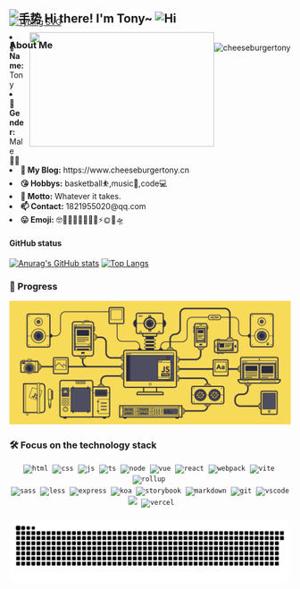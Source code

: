 <!--
## <img src="https://media.giphy.com/media/hvRJCLFzcasrR4ia7z/giphy.gif" width="25" alt="手势"> Hi I'm Tony~ 

[![Typing SVG](https://readme-typing-svg.demolab.com?font=Itim&size=26&pause=1000&repeat=false&vCenter=true&width=435&lines=A+front-end+developer)](https://git.io/typing-svg)
-->

<h2 style="margin-bottom: -30px;">
  <img src="https://media.giphy.com/media/hvRJCLFzcasrR4ia7z/giphy.gif" width="25" alt="手势">
  Hi there! I'm Tony~ 
  <img src="https://emojis.slackmojis.com/emojis/images/1588866973/8934/hellokittydance.gif?1588866973" alt="Hi" width="30" />
</h2>
<a href="https://github.com/cheeseburgertony">
  <div align="right" >
    <img align="right" src="https://count.getloli.com/get/@:cheeseburgertony?theme=3d-num" alt="cheeseburgertony" style="margin-top: 60px;"/>
  </div>
</a>

[![Typing SVG](https://readme-typing-svg.demolab.com?font=Itim&size=26&pause=1000&repeat=false&vCenter=true&width=435&lines=A+front-end+developer)](https://git.io/typing-svg)
<!-- https://readme-typing-svg.demolab.com/demo/ -->
### About Me


<div align="center" style="margin-top: -50px;">
  <a href="https://www.cheeseburgertony.cn/" align="right" >
    <!--
    <img src="https://media.giphy.com/media/cx68jjgHOB9Nws7qes/giphy.gif?cid=790b7611h023wrfx5lk6qvvdqbx1gpe0vq98xv0iljok9i7s&ep=v1_gifs_search&rid=giphy.gif&ct=g" align="right" width="330.5px" height="205.5px" style="margin-left: 10px;">
    <img src="https://media.giphy.com/media/Knd46qmk7KPdcZf93J/giphy.gif?cid=ecf05e47750jszdgpvmrqixnzlpe1y7a0f5n7mfh2821cqs9&ep=v1_gifs_search&rid=giphy.gif&ct=g" align="right" width="330.5px" height="205.5px" style="margin-left: 10px;">
    -->
    <img src="https://media.giphy.com/media/dGuG7iu51KkGWikYDp/giphy.gif?cid=ecf05e47750jszdgpvmrqixnzlpe1y7a0f5n7mfh2821cqs9&ep=v1_gifs_search&rid=giphy.gif&ct=g" align="right" width="330.5px" height="205.5px" style="margin-left: 10px;">
  </a>
</div>

<div>
  <li>
   <b>🐼 Name:</b> Tony
  </li>
  <li>
    <b>👯 Gender:</b> Male👱‍♂️
  </li>
  <li>
    <b>🍔 My Blog:</b> https://www.cheeseburgertony.cn
  </li>
  <li>
    <b>😘 Hobbys:</b> basketball⛹️,music🎵,code💻
  </li>
  <li>
    <b>💬 Motto:</b> Whatever it takes.
  </li>
  <li>
    <b>📫 Contact:</b> 1821955020@qq.com
  </li>
  <li>
    <b>😛 Emoji:</b> 🤓🦢🐉🐔🦄🐼🐨🚀⚡🌞🍎🛸
  </li>
</div>

#### GitHub status

<!--
[![Anurag's GitHub stats](https://github-readme-stats.vercel.app/api?username=cheeseburgertony&hide_border=true&hide_title=true&count_private=true&show_icons=true&bg_color=71B8DD,5EAFDA,FFC2E1,FCD9B9)](https://github.com/anuraghazra/github-readme-stats)
[![Top Langs](https://github-readme-stats.vercel.app/api/top-langs/?username=cheeseburgertony&layout=compact&hide_border=true&bg_color=FFF1CD,FCD9B9,FFC2E1,5EAFDA)](https://github.com/anuraghazra/github-readme-stats)
-->

[![Anurag's GitHub stats](https://github-readme-stats.vercel.app/api?username=cheeseburgertony&hide_border=true&hide_title=true&count_private=true&show_icons=true&theme=tokyonight)](https://github.com/anuraghazra/github-readme-stats)
[![Top Langs](https://github-readme-stats.vercel.app/api/top-langs/?username=cheeseburgertony&layout=compact&hide_border=true&theme=tokyonight)](https://github.com/anuraghazra/github-readme-stats)

### 🎯 Progress

![](./machine.gif)

### 🛠 Focus on the technology stack

<div align="center">
  <code><img height="40" src="https://api.iconify.design/devicon:html5.svg" alt="html"></code>&nbsp;
  <code><img height="40" src="https://api.iconify.design/devicon:css3.svg" alt="css"></code>&nbsp;
  <code><img height="40" src="https://api.iconify.design/devicon:javascript.svg" alt="js"></code>&nbsp;
  <code><img height="40" src="https://api.iconify.design/devicon:typescript.svg" alt="ts"></code>&nbsp;
  <code><img height="40" src="https://api.iconify.design/devicon:nodejs.svg" alt="node"></code>&nbsp;
  <code><img height="40" src="https://api.iconify.design/devicon:vuejs.svg" alt="vue"></code>&nbsp;
  <code><img height="40" src="https://api.iconify.design/devicon:react.svg" alt="react"></code>&nbsp;
  <code><img height="40" src="https://api.iconify.design/devicon:webpack.svg" alt="webpack"></code>&nbsp;
  <code><img height="40" src="https://api.iconify.design/devicon:vitejs.svg" alt="vite"></code>&nbsp;
  <code><img height="40" src="https://api.iconify.design/devicon:rollup.svg" alt="rollup"></code>&nbsp;
</div>

<div style="margin: 2px;"/>

<div align="center">
  <code><img height="40" src="https://api.iconify.design/devicon:sass.svg" alt="sass"></code>&nbsp;
  <code><img height="40" src="https://api.iconify.design/skill-icons:less-dark.svg" alt="less"></code>&nbsp;
  <code><img height="40" src="https://api.iconify.design/devicon:express.svg" alt="express"></code>&nbsp;
  <code><img height="40" width="40" src="https://api.iconify.design/logos:koa.svg" alt="koa"></code>&nbsp;
  <code><img height="40" src="https://api.iconify.design/devicon:storybook.svg" alt="storybook"></code>&nbsp;
  <code><img height="40" src="https://api.iconify.design/devicon:markdown.svg" alt="markdown"></code>&nbsp;
  <code><img height="40" src="https://api.iconify.design/devicon:git.svg" alt="git"></code>&nbsp;
  <code><img height="40" src="https://api.iconify.design/devicon:vscode.svg" alt="vscode"></code>&nbsp;
  <code><img height="40" src="https://api.iconify.design/skill-icons:github-dark.svg"></code>&nbsp;
  <code><img height="40" src="https://api.iconify.design/skill-icons:vercel-dark.svg" alt="vercel"></code>&nbsp;
</div>

###

<img src="https://raw.githubusercontent.com/cheeseburgertony/cheeseburgertony/output/snake.svg" alt="Snake animation" />

###


<!--
**cheeseburgertony/cheeseburgertony** is a ✨ _special_ ✨ repository because its `README.md` (this file) appears on your GitHub profile.

Here are some ideas to get you started:

- 🔭 I’m currently working on ...
- 🌱 I’m currently learning ...
- 👯 I’m looking to collaborate on ...
- 🤔 I’m looking for help with ...
- 💬 Ask me about ...
- 📫 How to reach me: ...
- 😄 Pronouns: ...
- ⚡ Fun fact: ...
-->
